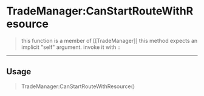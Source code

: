 # TradeManager:CanStartRouteWithResource
> this function is a member of [[TradeManager]]
> this method expects an implicit "self" argument. invoke it with `:`
-----
## Usage
> TradeManager:CanStartRouteWithResource()
